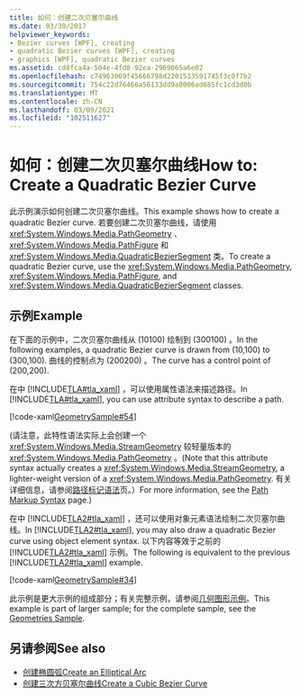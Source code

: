 ```yaml
---
title: 如何：创建二次贝塞尔曲线
ms.date: 03/30/2017
helpviewer_keywords:
- Bezier curves [WPF], creating
- quadratic Bezier curves [WPF], creating
- graphics [WPF], quadratic Bezier curves
ms.assetid: cd8fca4a-504e-4fd8-92ea-2969065a6e02
ms.openlocfilehash: c74963069f45666798d2201533591745f3c0f7b2
ms.sourcegitcommit: 754c22d76466a56133dd9a8006ad685fc1cd3d0b
ms.translationtype: MT
ms.contentlocale: zh-CN
ms.lasthandoff: 03/09/2021
ms.locfileid: "102511627"
---
```

# <a name="how-to-create-a-quadratic-bezier-curve"></a><span data-ttu-id="23e9c-102">如何：创建二次贝塞尔曲线</span><span class="sxs-lookup"><span data-stu-id="23e9c-102">How to: Create a Quadratic Bezier Curve</span></span>
<span data-ttu-id="23e9c-103">此示例演示如何创建二次贝塞尔曲线。</span><span class="sxs-lookup"><span data-stu-id="23e9c-103">This example shows how to create a quadratic Bezier curve.</span></span>  <span data-ttu-id="23e9c-104">若要创建二次贝塞尔曲线，请使用 <xref:System.Windows.Media.PathGeometry> 、 <xref:System.Windows.Media.PathFigure> 和 <xref:System.Windows.Media.QuadraticBezierSegment> 类。</span><span class="sxs-lookup"><span data-stu-id="23e9c-104">To create a quadratic Bezier curve, use the <xref:System.Windows.Media.PathGeometry>, <xref:System.Windows.Media.PathFigure>, and <xref:System.Windows.Media.QuadraticBezierSegment> classes.</span></span>  
  
## <a name="example"></a><span data-ttu-id="23e9c-105">示例</span><span class="sxs-lookup"><span data-stu-id="23e9c-105">Example</span></span>  
 <span data-ttu-id="23e9c-106">在下面的示例中，二次贝塞尔曲线从 (10100) 绘制到 (300100) 。</span><span class="sxs-lookup"><span data-stu-id="23e9c-106">In the following examples, a quadratic Bezier curve is drawn from (10,100) to (300,100).</span></span> <span data-ttu-id="23e9c-107">曲线的控制点为 (200200) 。</span><span class="sxs-lookup"><span data-stu-id="23e9c-107">The curve has a control point of (200,200).</span></span>  

 <span data-ttu-id="23e9c-108">在中 [!INCLUDE[TLA#tla_xaml](../../../includes/tlasharptla-xaml-md.md)] ，可以使用属性语法来描述路径。</span><span class="sxs-lookup"><span data-stu-id="23e9c-108">In [!INCLUDE[TLA#tla_xaml](../../../includes/tlasharptla-xaml-md.md)], you can use attribute syntax to describe a path.</span></span>  
  
 [!code-xaml[GeometrySample#54](~/samples/snippets/csharp/VS_Snippets_Wpf/GeometrySample/CS/geometryattributesyntaxexample.xaml#54)]  

 <span data-ttu-id="23e9c-109"> (请注意，此特性语法实际上会创建一个 <xref:System.Windows.Media.StreamGeometry> 较轻量版本的 <xref:System.Windows.Media.PathGeometry> 。</span><span class="sxs-lookup"><span data-stu-id="23e9c-109">(Note that this attribute syntax actually creates a <xref:System.Windows.Media.StreamGeometry>, a lighter-weight version of a <xref:System.Windows.Media.PathGeometry>.</span></span> <span data-ttu-id="23e9c-110">有关详细信息，请参阅[路径标记语法](path-markup-syntax.md)页。）</span><span class="sxs-lookup"><span data-stu-id="23e9c-110">For more information, see the [Path Markup Syntax](path-markup-syntax.md) page.)</span></span>  
  
 <span data-ttu-id="23e9c-111">在中 [!INCLUDE[TLA2#tla_xaml](../../../includes/tla2sharptla-xaml-md.md)] ，还可以使用对象元素语法绘制二次贝塞尔曲线。</span><span class="sxs-lookup"><span data-stu-id="23e9c-111">In [!INCLUDE[TLA2#tla_xaml](../../../includes/tla2sharptla-xaml-md.md)], you may also draw a quadratic Bezier curve using object element syntax.</span></span> <span data-ttu-id="23e9c-112">以下内容等效于之前的 [!INCLUDE[TLA2#tla_xaml](../../../includes/tla2sharptla-xaml-md.md)] 示例。</span><span class="sxs-lookup"><span data-stu-id="23e9c-112">The following is equivalent to the previous [!INCLUDE[TLA2#tla_xaml](../../../includes/tla2sharptla-xaml-md.md)] example.</span></span>  
  
 [!code-xaml[GeometrySample#34](~/samples/snippets/csharp/VS_Snippets_Wpf/GeometrySample/CS/pathgeometryexample.xaml#34)]  
  
 <span data-ttu-id="23e9c-113">此示例是更大示例的组成部分；有关完整示例，请参阅[几何图形示例](https://github.com/Microsoft/WPF-Samples/tree/master/Graphics/Geometry)。</span><span class="sxs-lookup"><span data-stu-id="23e9c-113">This example is part of larger sample; for the complete sample, see the [Geometries Sample](https://github.com/Microsoft/WPF-Samples/tree/master/Graphics/Geometry).</span></span>  
  
## <a name="see-also"></a><span data-ttu-id="23e9c-114">另请参阅</span><span class="sxs-lookup"><span data-stu-id="23e9c-114">See also</span></span>

- [<span data-ttu-id="23e9c-115">创建椭圆弧</span><span class="sxs-lookup"><span data-stu-id="23e9c-115">Create an Elliptical Arc</span></span>](how-to-create-an-elliptical-arc.md)
- [<span data-ttu-id="23e9c-116">创建三次方贝塞尔曲线</span><span class="sxs-lookup"><span data-stu-id="23e9c-116">Create a Cubic Bezier Curve</span></span>](how-to-create-a-cubic-bezier-curve.md)
